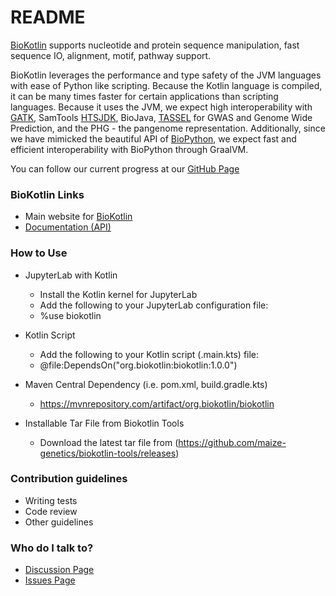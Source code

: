 # README #

[BioKotlin](https://www.biokotlin.org) supports nucleotide and 
protein sequence manipulation, fast sequence IO, alignment, motif, pathway support.  

BioKotlin leverages the performance and type safety of the JVM languages with ease of Python like scripting.
Because the Kotlin language is compiled, it can be many times faster for
certain applications than scripting languages. Because it uses the JVM, we expect high interoperability with
[GATK](https://gatk.broadinstitute.org/hc/en-us), SamTools [HTSJDK](https://samtools.github.io/htsjdk/), 
BioJava, [TASSEL](https://www.maizegenetics.net/tassel) for GWAS and Genome Wide Prediction, and the PHG - the 
pangenome representation. Additionally, since we have mimicked the beautiful API of [BioPython](https://biopython.org), 
we expect fast and efficient interoperability with BioPython through GraalVM.
 
 You can follow our current progress at our [GitHub Page](https://github.com/maize-genetics/BioKotlin) 
 
### BioKotlin Links ###

* Main website for [BioKotlin](https://www.biokotlin.org)
* [Documentation (API)](https://javadoc.io/doc/org.biokotlin/biokotlin/latest/index.html)

### How to Use ###
 
* JupyterLab with Kotlin
  * Install the Kotlin kernel for JupyterLab
  * Add the following to your JupyterLab configuration file:
  * %use biokotlin
    
* Kotlin Script
    * Add the following to your Kotlin script (.main.kts) file:
    * @file:DependsOn("org.biokotlin:biokotlin:1.0.0")

* Maven Central Dependency (i.e. pom.xml, build.gradle.kts)
    * https://mvnrepository.com/artifact/org.biokotlin/biokotlin

* Installable Tar File from Biokotlin Tools
    * Download the latest tar file from (https://github.com/maize-genetics/biokotlin-tools/releases)

### Contribution guidelines ###

* Writing tests
* Code review
* Other guidelines

### Who do I talk to? ###

* [Discussion Page](https://github.com/maize-genetics/BioKotlin/discussions)
* [Issues Page](https://github.com/maize-genetics/BioKotlin/issues)

